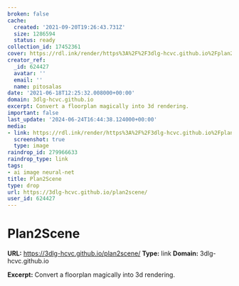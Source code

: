 ```yaml
---
broken: false
cache:
  created: '2021-09-20T19:26:43.731Z'
  size: 1286594
  status: ready
collection_id: 17452361
cover: https://rdl.ink/render/https%3A%2F%2F3dlg-hcvc.github.io%2Fplan2scene%2F
creator_ref:
  _id: 624427
  avatar: ''
  email: ''
  name: pitosalas
date: '2021-06-18T12:25:32.008000+00:00'
domain: 3dlg-hcvc.github.io
excerpt: Convert a floorplan magically into 3d rendering.
important: false
last_update: '2024-06-24T16:44:38.124000+00:00'
media:
- link: https://rdl.ink/render/https%3A%2F%2F3dlg-hcvc.github.io%2Fplan2scene%2F
  screenshot: true
  type: image
raindrop_id: 279966633
raindrop_type: link
tags:
- ai image neural-net
title: Plan2Scene
type: drop
url: https://3dlg-hcvc.github.io/plan2scene/
user_id: 624427
---
```


# Plan2Scene

**URL:** https://3dlg-hcvc.github.io/plan2scene/
**Type:** link
**Domain:** 3dlg-hcvc.github.io

**Excerpt:** Convert a floorplan magically into 3d rendering.
